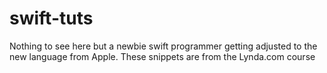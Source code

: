 # swift-tuts

Nothing to see here but a newbie swift programmer getting adjusted to the new language from Apple. These snippets are from the Lynda.com course
